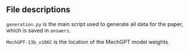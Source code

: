 ## File descriptions

`generation.py` is the main script used to generate all data for the paper, which is saved in `answers`.

`MechGPT-13b_v106C` is the location of the MechGPT model weights.
